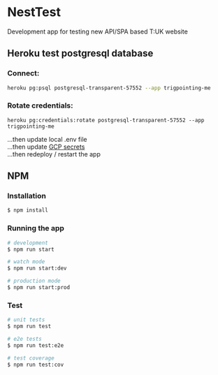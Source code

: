 # NestTest

Development app for testing new API/SPA based T:UK website

## Heroku test postgresql database

### Connect:

```bash
heroku pg:psql postgresql-transparent-57552 --app trigpointing-me
```

### Rotate credentials:

```
heroku pg:credentials:rotate postgresql-transparent-57552 --app trigpointing-me
```

...then update local .env file  
...then update [GCP secrets](https://console.cloud.google.com/security/secret-manager?project=tuk-dev)  
...then redeploy / restart the app

## NPM

### Installation

```bash
$ npm install
```

### Running the app

```bash
# development
$ npm run start

# watch mode
$ npm run start:dev

# production mode
$ npm run start:prod
```

### Test

```bash
# unit tests
$ npm run test

# e2e tests
$ npm run test:e2e

# test coverage
$ npm run test:cov
```
